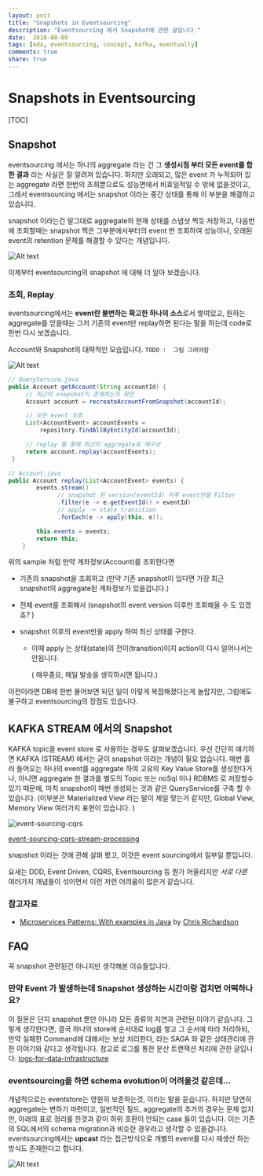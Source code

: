 ```yaml
---
layout: post
title: "Snapshots in Eventsourcing"
description: "Eventsourcing 에서 Snapshot에 관한 글입니다."
date:  2018-08-09
tags: [eda, eventsourcing, concept, kafka, eventually]
comments: true
share: true
---
```

# Snapshots in Eventsourcing

[TOC]

## Snapshot

eventsourcing 에서는 하나의 aggregate 라는 건 그 **생성시점 부터 모든 event를 합한 결과** 라는 사실은 잘 알려져 있습니다. 하지만 오래되고, 많은 event 가 누적되어 있는 aggregate 라면 한번의 조회뿐으로도 성능면에서 비효일적일 수 밖에 없을것이고, 그래서 eventsourcing 에서는 snapshot 이라는 중간 상태를 통해 이 부분을 해결하고 있습니다.

snapshot 이라는건 말그대로 aggregate의 현재 상태를 스냅샷 찍듯 저장하고, 다음번에 조회할때는 snapshot 찍은 그부분에서부터의 event 만 조회하여 성능이나, 오래된 event의 retention 문제를 해결할 수 있다는 개념입니다.

![Alt text](https://monosnap.com/image/CWqMsUJBCOeq51iw5PINVXnHcxOl2J.png)

이제부터 eventsourcing의 snapshot 에 대해 더 알아 보겠습니다.

### 조회, Replay

eventsourcing에서는 **event란 불변하는 확고한 하나의 소스**로서 쌓여있고, 원하는 aggregate를 얻을때는 그저 기존의 event만 replay하면 된다는 말을 하는데 code로 한번 다시 보겠습니다.

Account와 Snapshot의 대략적인 모습입니다. `TODO :  그림 그려야함`

![Alt text](https://monosnap.com/image/yzJgwtyyHU2NAHRxlJTYCn7sbci4O4.png)

```java
// QueryService.java
public Account getAccount(String accountId) {
     // 최근의 snapshot이 존재하는지 확인
     Account account = recreateAccountFromSnapshot(accountId);

     // 모든 event 조회
     List<AccountEvent> accountEvents =
         repository.findAllByEntityId(accountId);

     // replay 를 통해 최신의 aggregate로 재구성
     return account.replay(accountEvents);
 }

// Account.java
public Account replay(List<AccountEvent> events) {
        events.stream()
              // snapshot 된 version(eventId) 이후 event만을 Filter
              .filter(e -> e.getEventId() > eventId)
              // apply -> state transition
              .forEach(e -> apply(this, e));

        this.events = events;
        return this;
    }
```

위의 sample 처럼 만약 계좌정보(Account)를 조회한다면

- 기존의 snapshot을 조회하고 (만약 기존 snapshot이 있다면 가장 최근 snapshot의 aggregate된 계좌정보가 있을겁니다.)

- 전체 event를 조회해서 (snapshot의 event version 이후만 조회해올 수 도 있겠죠? )

- snapshot 이후의 event만을 apply 하여 최신 상태를 구한다.

  - 이때 apply 는 상태(state)의 전이(transition)이지 action이 다시 일어나서는 안됩니다.

    ( 매우중요, 메일 발송을 생각하시면 됩니다.)

이전이라면 DB에 한번 물어보면 되던 일이 이렇게 복잡해졌다는게 놀랍지만, 그럼에도 불구하고 eventsourcing의 장점도 있습니다.

## KAFKA STREAM 에서의 Snapshot

KAFKA topic을 event store 로 사용하는 경우도 살펴보겠습니다. 우선 간단히 얘기하면 KAFKA (STREAM) 에서는 굳이 snapshot 이라는 개념이 필요 없습니다. 매번 흘러 들어오는 하나의 event를 aggregate 하여 고유의 Key Value Store를 생성한다거나, 아니면 aggregate 한 결과를 별도의 Topic 또는 noSql 이나 RDBMS 로 저장할수 있기 때문에, 마치 snapshot이 매번 생성되는 것과 같은 QueryService를 구축 할 수 있습니다. (이부분은 Materialized View 라는 말이 제일 맞는거 같지만, Global View, Memory View 여러가지 표현이 있습니다. )

![event-sourcing-cqrs](https://cdn-images-1.medium.com/max/1600/1*jyahaf0wO27PI52k_VqpQw.png)

[event-sourcing-cqrs-stream-processing](https://www.confluent.io/blog/event-sourcing-cqrs-stream-processing-apache-kafka-whats-connection/)



snapshot 이라는 것에 관해 살펴 봤고, 이것은 event sourcing에서 일부일 뿐입니다.

요새는 DDD,  Event Driven, CQRS, Eventsourcing 등 뭔가 어울리지만 *서로 다른* 여러가지 개념들이 섞이면서 이런 저런 어려움이 많은거 같습니다.

### 참고자료

- [Microservices Patterns: With examples in Java](https://www.amazon.com/Microservices-Patterns-examples-Chris-Richardson/dp/1617294543/ref=sr_1_1?s=books&ie=UTF8&qid=1533730373&sr=1-1&keywords=Microservices+Patterns%3A+With+examples+in+Java) by [Chris Richardson](https://www.amazon.com/s/ref=dp_byline_sr_book_1?ie=UTF8&text=Chris+Richardson&search-alias=books&field-author=Chris+Richardson&sort=relevancerank)

## FAQ

꼭 snapshot 관련된건 아니지만 생각해본 이슈들입니다.

### 만약 Event 가 발생하는데 Snapshot 생성하는 시간이랑 겹치면 어떡하나요?

이 질문은 단지 snapshot 뿐만 아니라 모든 종류의 지연과 관련된 이야기 같습니다. 그렇게 생각한다면, 결국 하나의 store에 순서대로 log를 쌓고 그 순서에 따라 처리하되, 만약 실패한  Command에 대해서는 보상 처리한다, 라는 SAGA 와 같은 상태관리에 관한 이야기와 같다고 생각됩니다. 참고로 로그를 통한 분산 트랜잭션 처리에 관한 글입니다.  [logs-for-data-infrastructure](http://martin.kleppmann.com/2015/05/27/logs-for-data-infrastructure.html)

### eventsourcing을 하면 schema evolution이 어려울것 같은데...

개념적으로는 eventstore는 영원히 보존하는것, 이라는 말을 듣습니다. 하지만 당연히 aggregate는 변하기 마련이고, 일반적인 필드, aggregate의 추가의 경우는 문제 없지만, 아래의 표로 정리를 한것과 같이 하위 호환이 안되는 case 들이 있습니다. 이는 기존의 SQL에서의 schema migration과 비슷한 경우라고 생각할 수 있을겁니다. eventsourcing에서는 **upcast** 라는 접근방식으로 개별의 event를 다시 재생산 하는 방식도 존재한다고 합니다.

![Alt text](https://monosnap.com/image/CLEz9hytyU2s70tmnzObej3coWifGm.png)

















